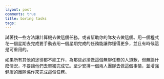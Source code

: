 ```yaml
---
layout: post
comments: true
title: boring tasks
tags: 
---
```

試著找一些方法讓計算機去做這個任務，或者幫助你的隊友去做這個。用一個程式花一個星期去完成要手動去用一個星期完成的任務能讓你懂得更多，並且有時候這是可重用的。

如果所有其他的途徑都不能工作，為那些必須做這個無聊任務的人道歉，但無論什麼情況，不要讓他們去單獨完成它。至少安排一個兩人團隊去做這個事情，並增強健康的團隊協作來完成這個任務。


